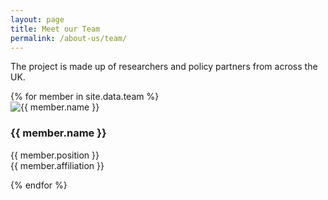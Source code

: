 ```yaml
---
layout: page
title: Meet our Team 
permalink: /about-us/team/
---
```


<section class="team-section">
  <p>The project is made up of researchers and policy partners from across the UK.</p>
  <div class="team-grid">
    {% for member in site.data.team %}
      <div class="team-member">
        <img src="/assets/img/{{ member.photo }}" alt="{{ member.name }}" class="team-photo">
        <h3 class="team-name">{{ member.name }}</h3>
        <p class="team-affiliation">{{ member.position }}<br>{{ member.affiliation }}</p>
      </div>
    {% endfor %}
  </div>
</section>

